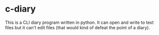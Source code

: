 # c-diary
This is a CLI diary program written in python. It can open and write to text files but it can't edit files (that would kind of defeat the point of a diary).
